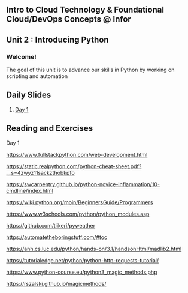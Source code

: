 ## Intro to Cloud Technology & Foundational Cloud/DevOps Concepts @ Infor 
## Unit 2 : Introducing Python

### Welcome!

The goal of this unit is to advance our skills in Python by working on scripting and automation


## Daily Slides

1. [Day 1](https://docs.google.com/presentation/d/1_-17VPIX1mIWoOpaif6mfmCuwumOrAGH0Jv2M54fdZY/edit?usp=sharing)


## Reading and Exercises


Day 1

https://www.fullstackpython.com/web-development.html

https://static.realpython.com/python-cheat-sheet.pdf?__s=4zwyz11sackzthobkpfo

https://swcarpentry.github.io/python-novice-inflammation/10-cmdline/index.html

https://wiki.python.org/moin/BeginnersGuide/Programmers

https://www.w3schools.com/python/python_modules.asp

https://github.com/tiikeri/pyweather

https://automatetheboringstuff.com/#toc

https://anh.cs.luc.edu/python/hands-on/3.1/handsonHtml/madlib2.html

https://tutorialedge.net/python/python-http-requests-tutorial/

https://www.python-course.eu/python3_magic_methods.php

https://rszalski.github.io/magicmethods/


